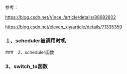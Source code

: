 参考：

https://blog.csdn.net/Vince_/article/details/88982802

https://blog.csdn.net/eleven_xiy/article/details/71335359



### １、scheduler被调用时机



###　2、scheduler函数  



### 3、switch_to函数